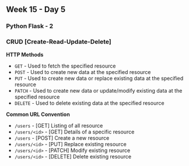 ## Week 15 - Day 5

### Python Flask - 2

### CRUD [Create-Read-Update-Delete]

**HTTP Methods**

- `GET` - Used to fetch the specified resource
- `POST` - Used to create new data at the specified resource
- `PUT` - Used to create new data or replace existing data at the specified resource
- `PATCH` - Used to create new data or update/modify existing data at the specified resource
- `DELETE` - Used to delete existing data at the specified resource



**Common URL Convention**

- `/users` - [GET]  Listing of all resource
- `/users/<id>` - [GET] Details of a specific resource
- `/users` - [POST] Create a new resource
- `/users/<id>` - [PUT] Replace existing resource 
- `/users/<id>` - [PATCH] Modify existing resource
- `/users/<id>` - [DELETE] Delete existing resource
